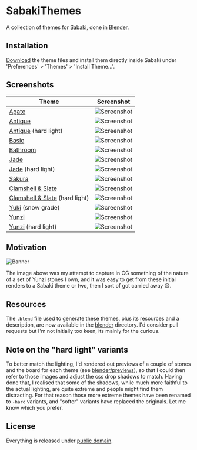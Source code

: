 # SabakiThemes

A collection of themes for [Sabaki](https://github.com/SabakiHQ/Sabaki), done in [Blender](https://www.blender.org/).

## Installation

[Download](https://github.com/billhails/SabakiThemes/releases) the theme files and install them directly inside Sabaki
under 'Preferences' > 'Themes' > 'Install Theme...'.

## Screenshots

| Theme                                              | Screenshot                                     |
| -------------------------------------------------- | ---------------------------------------------- |
| [Agate](agate)                                     | ![Screenshot](agate/Screenshot.jpg)            |
| [Antique](antique)                                 | ![Screenshot](antique/Screenshot.jpg)          |
| [Antique](antique-hard) (hard light)               | ![Screenshot](antique-hard/Screenshot.jpg)     |
| [Basic](basic)                                     | ![Screenshot](basic/Screenshot.jpg)            |
| [Bathroom](bathroom)                               | ![Screenshot](bathroom/Screenshot.jpg)         |
| [Jade](jade)                                       | ![Screenshot](jade/Screenshot.jpg)             |
| [Jade](jade-hard) (hard light)                     | ![Screenshot](jade-hard/Screenshot.jpg)        |
| [Sakura](sakura)                                   | ![Screenshot](sakura/Screenshot.jpg)           |
| [Clamshell & Slate](shell-slate)                   | ![Screenshot](shell-slate/Screenshot.jpg)      |
| [Clamshell & Slate](shell-slate-hard) (hard light) | ![Screenshot](shell-slate-hard/Screenshot.jpg) |
| [Yuki](yuki) (snow grade)                          | ![Screenshot](yuki/Screenshot.jpg)             |
| [Yunzi](yunzi)                                     | ![Screenshot](yunzi/Screenshot.jpg)            |
| [Yunzi](yunzi-hard) (hard light)                   | ![Screenshot](yunzi-hard/Screenshot.jpg)       |

## Motivation

![Banner](WhiteYunziBowl.jpg)

The image above was my attempt to capture in CG something of the nature of a set of
Yunzi stones I own, and it was easy to get from these initial renders
to a Sabaki theme or two, then I sort of got carried away :smile:.

## Resources

The `.blend` file used to generate these themes, plus its resources
and a description, are now available in the [blender](blender)
directory. I'd consider pull requests but I'm not initially too keen,
its mainly for the curious.

## Note on the "hard light" variants

To better match the lighting, I'd rendered out previews of a couple
of stones and the board for each theme (see
[blender/previews](blender/previews)), so that I could then refer
to those images and adjust the css drop shadows to match. Having
done that, I realised that some of the shadows, while much more
faithful to the actual lighting, are quite extreme and people
might find them distracting. For that reason those more extreme
themes have been renamed to `-hard` variants, and "softer" variants
have replaced the originals. Let me know which you prefer.

## License

Everything is released under [public domain](http://creativecommons.org/publicdomain/zero/1.0/).

